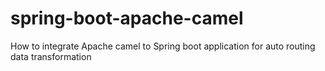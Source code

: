 # spring-boot-apache-camel
How to integrate Apache camel to Spring boot application for auto routing data transformation 
